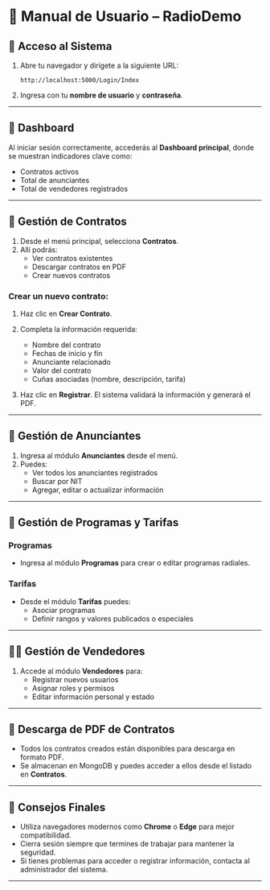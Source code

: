 # 👥 Manual de Usuario – RadioDemo

## 🚪 Acceso al Sistema

1. Abre tu navegador y dirígete a la siguiente URL:

   ```
   http://localhost:5000/Login/Index
   ```

2. Ingresa con tu **nombre de usuario** y **contraseña**.



---

## 🔢 Dashboard

Al iniciar sesión correctamente, accederás al **Dashboard principal**, donde se muestran indicadores clave como:

- Contratos activos
- Total de anunciantes
- Total de vendedores registrados



---

## 💼 Gestión de Contratos

1. Desde el menú principal, selecciona **Contratos**.
2. Allí podrás:
   - Ver contratos existentes
   - Descargar contratos en PDF
   - Crear nuevos contratos

### Crear un nuevo contrato:

1. Haz clic en **Crear Contrato**.
2. Completa la información requerida:
   - Nombre del contrato
   - Fechas de inicio y fin
   - Anunciante relacionado
   - Valor del contrato
   - Cuñas asociadas (nombre, descripción, tarifa)
3. Haz clic en **Registrar**. El sistema validará la información y generará el PDF.

   &#x20;

---

## 📢 Gestión de Anunciantes

1. Ingresa al módulo **Anunciantes** desde el menú.
2. Puedes:
   - Ver todos los anunciantes registrados
   - Buscar por NIT
   - Agregar, editar o actualizar información


---

## 📰 Gestión de Programas y Tarifas

### Programas

- Ingresa al módulo **Programas** para crear o editar programas radiales.



### Tarifas

- Desde el módulo **Tarifas** puedes:
  - Asociar programas
  - Definir rangos y valores publicados o especiales


---

## 🧑‍💼 Gestión de Vendedores

1. Accede al módulo **Vendedores** para:
   - Registrar nuevos usuarios
   - Asignar roles y permisos
   - Editar información personal y estado


---

## 📄 Descarga de PDF de Contratos

- Todos los contratos creados están disponibles para descarga en formato PDF.
- Se almacenan en MongoDB y puedes acceder a ellos desde el listado en **Contratos**.

---

## 🚀 Consejos Finales

- Utiliza navegadores modernos como **Chrome** o **Edge** para mejor compatibilidad.
- Cierra sesión siempre que termines de trabajar para mantener la seguridad.
- Si tienes problemas para acceder o registrar información, contacta al administrador del sistema.

---

